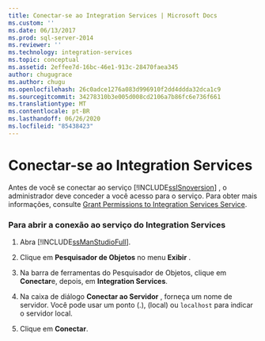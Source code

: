 ```yaml
---
title: Conectar-se ao Integration Services | Microsoft Docs
ms.custom: ''
ms.date: 06/13/2017
ms.prod: sql-server-2014
ms.reviewer: ''
ms.technology: integration-services
ms.topic: conceptual
ms.assetid: 2effee7d-16bc-46e1-913c-28470faea345
author: chugugrace
ms.author: chugu
ms.openlocfilehash: 26c0adce1276a083d996910f2dd4ddda32dca1c9
ms.sourcegitcommit: 34278310b3e005d008cd2106a7b86fc6e736f661
ms.translationtype: MT
ms.contentlocale: pt-BR
ms.lasthandoff: 06/26/2020
ms.locfileid: "85438423"
---
```

# <a name="connect-to-integration-services"></a>Conectar-se ao Integration Services
  Antes de você se conectar ao serviço [!INCLUDE[ssISnoversion](../includes/ssisnoversion-md.md)] , o administrador deve conceder a você acesso para o serviço. Para obter mais informações, consulte [Grant Permissions to Integration Services Service](../../2014/integration-services/grant-permissions-to-integration-services-service.md).  
  
### <a name="to-open-connect-to-integration-services-service"></a>Para abrir a conexão ao serviço do Integration Services  
  
1.  Abra [!INCLUDE[ssManStudioFull](../includes/ssmanstudiofull-md.md)].  
  
2.  Clique em **Pesquisador de Objetos** no menu **Exibir** .  
  
3.  Na barra de ferramentas do Pesquisador de Objetos, clique em **Conectar**e, depois, em **Integration Services**.  
  
4.  Na caixa de diálogo **Conectar ao Servidor** , forneça um nome de servidor. Você pode usar um ponto (.), (local) ou `localhost` para indicar o servidor local.  
  
5.  Clique em **Conectar**.  
  
  

